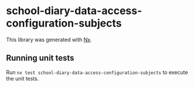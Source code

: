 # school-diary-data-access-configuration-subjects

This library was generated with [Nx](https://nx.dev).

## Running unit tests

Run `nx test school-diary-data-access-configuration-subjects` to execute the unit tests.
